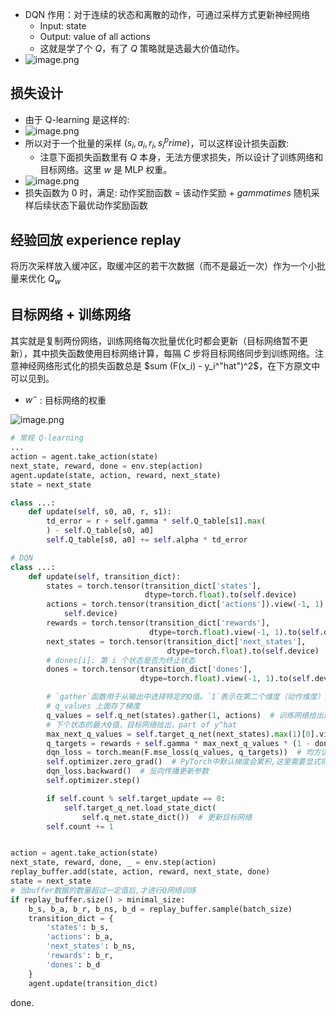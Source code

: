 - DQN 作用：对于连续的状态和离散的动作，可通过采样方式更新神经网络
    - Input: state
    - Output: value of all actions
    - 这就是学了个 $Q$，有了 $Q$ 策略就是选最大价值动作。
- ![image.png](https://how-to-1258460161.cos.ap-shanghai.myqcloud.com/how-to/20241108230928.webp)
## 损失设计

- 由于 Q-learning 是这样的:
- ![image.png](https://how-to-1258460161.cos.ap-shanghai.myqcloud.com/how-to/20241108231138.webp)
- 所以对于一个批量的采样 ${(s_i, a_i, r_i, s_i^prime)}$，可以这样设计损失函数:
    - 注意下面损失函数里有 $Q$ 本身，无法方便求损失，所以设计了训练网络和目标网络。这里 $w$ 是 MLP 权重。
- ![image.png](https://how-to-1258460161.cos.ap-shanghai.myqcloud.com/how-to/20241108231239.webp)
- 损失函数为 $0$ 时，满足: 动作奖励函数 = 该动作奖励 + $gamma times$ 随机采样后续状态下最优动作奖励函数

## 经验回放 experience replay

将历次采样放入缓冲区，取缓冲区的若干次数据（而不是最近一次）作为一个小批量来优化 $Q_w$

## 目标网络 + 训练网络

其实就是复制两份网络，训练网络每次批量优化时都会更新（目标网络暂不更新），其中损失函数使用目标网络计算，每隔 $C$ 步将目标网络同步到训练网络。注意神经网络形式化的损失函数总是 $sum (F(x_i) - y_i^"hat")^2$，在下方原文中可以见到。

- $w^-$ : 目标网络的权重

![image.png](https://how-to-1258460161.cos.ap-shanghai.myqcloud.com/how-to/20241108231747.webp)

```python
# 常规 Q-learning
...
action = agent.take_action(state)
next_state, reward, done = env.step(action)
agent.update(state, action, reward, next_state)
state = next_state

class ...:
    def update(self, s0, a0, r, s1):
        td_error = r + self.gamma * self.Q_table[s1].max(
        ) - self.Q_table[s0, a0]
        self.Q_table[s0, a0] += self.alpha * td_error
```

```python
# DQN
class ...:
    def update(self, transition_dict):
        states = torch.tensor(transition_dict['states'],
                              dtype=torch.float).to(self.device)
        actions = torch.tensor(transition_dict['actions']).view(-1, 1).to(
            self.device)
        rewards = torch.tensor(transition_dict['rewards'],
                               dtype=torch.float).view(-1, 1).to(self.device)
        next_states = torch.tensor(transition_dict['next_states'],
                                   dtype=torch.float).to(self.device)
        # dones[i]: 第 i 个状态是否为终止状态
        dones = torch.tensor(transition_dict['dones'],
                             dtype=torch.float).view(-1, 1).to(self.device)

        # `gather`函数用于从输出中选择特定的Q值。`1`表示在第二个维度（动作维度）进行选择，`actions`是动作的索引
        # q_values 上面存了梯度
        q_values = self.q_net(states).gather(1, actions)  # 训练网络给出的 Q值, y
        # 下个状态的最大Q值，目标网络给出，part of y^hat
        max_next_q_values = self.target_q_net(next_states).max(1)[0].view(-1, 1)
        q_targets = rewards + self.gamma * max_next_q_values * (1 - dones) # 终止状态不考虑下步奖励
        dqn_loss = torch.mean(F.mse_loss(q_values, q_targets))  # 均方误差损失函数
        self.optimizer.zero_grad()  # PyTorch中默认梯度会累积,这里需要显式将梯度置为0
        dqn_loss.backward()  # 反向传播更新参数
        self.optimizer.step()

        if self.count % self.target_update == 0:
            self.target_q_net.load_state_dict(
                self.q_net.state_dict())  # 更新目标网络
        self.count += 1


action = agent.take_action(state)
next_state, reward, done, _ = env.step(action)
replay_buffer.add(state, action, reward, next_state, done)
state = next_state
# 当buffer数据的数量超过一定值后,才进行Q网络训练
if replay_buffer.size() > minimal_size:
    b_s, b_a, b_r, b_ns, b_d = replay_buffer.sample(batch_size)
    transition_dict = {
        'states': b_s,
        'actions': b_a,
        'next_states': b_ns,
        'rewards': b_r,
        'dones': b_d
    }
    agent.update(transition_dict)
```

done.
